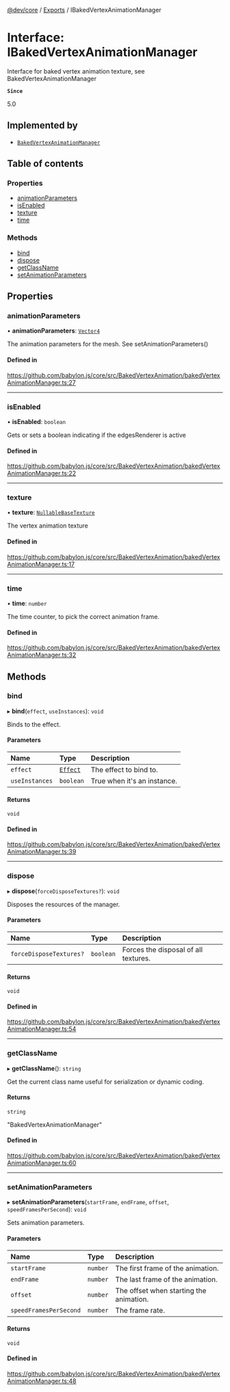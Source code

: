 [@dev/core](../README.md) / [Exports](../modules.md) / IBakedVertexAnimationManager

# Interface: IBakedVertexAnimationManager

Interface for baked vertex animation texture, see BakedVertexAnimationManager

**`Since`**

5.0

## Implemented by

- [`BakedVertexAnimationManager`](../classes/BakedVertexAnimationManager.md)

## Table of contents

### Properties

- [animationParameters](IBakedVertexAnimationManager.md#animationparameters)
- [isEnabled](IBakedVertexAnimationManager.md#isenabled)
- [texture](IBakedVertexAnimationManager.md#texture)
- [time](IBakedVertexAnimationManager.md#time)

### Methods

- [bind](IBakedVertexAnimationManager.md#bind)
- [dispose](IBakedVertexAnimationManager.md#dispose)
- [getClassName](IBakedVertexAnimationManager.md#getclassname)
- [setAnimationParameters](IBakedVertexAnimationManager.md#setanimationparameters)

## Properties

### animationParameters

• **animationParameters**: [`Vector4`](../classes/Vector4.md)

The animation parameters for the mesh. See setAnimationParameters()

#### Defined in

https://github.com/babylon.js/core/src/BakedVertexAnimation/bakedVertexAnimationManager.ts:27

___

### isEnabled

• **isEnabled**: `boolean`

Gets or sets a boolean indicating if the edgesRenderer is active

#### Defined in

https://github.com/babylon.js/core/src/BakedVertexAnimation/bakedVertexAnimationManager.ts:22

___

### texture

• **texture**: [`Nullable`](../modules.md#nullable)[`BaseTexture`](../classes/BaseTexture.md)

The vertex animation texture

#### Defined in

https://github.com/babylon.js/core/src/BakedVertexAnimation/bakedVertexAnimationManager.ts:17

___

### time

• **time**: `number`

The time counter, to pick the correct animation frame.

#### Defined in

https://github.com/babylon.js/core/src/BakedVertexAnimation/bakedVertexAnimationManager.ts:32

## Methods

### bind

▸ **bind**(`effect`, `useInstances`): `void`

Binds to the effect.

#### Parameters

| Name | Type | Description |
| :------ | :------ | :------ |
| `effect` | [`Effect`](../classes/Effect.md) | The effect to bind to. |
| `useInstances` | `boolean` | True when it's an instance. |

#### Returns

`void`

#### Defined in

https://github.com/babylon.js/core/src/BakedVertexAnimation/bakedVertexAnimationManager.ts:39

___

### dispose

▸ **dispose**(`forceDisposeTextures?`): `void`

Disposes the resources of the manager.

#### Parameters

| Name | Type | Description |
| :------ | :------ | :------ |
| `forceDisposeTextures?` | `boolean` | Forces the disposal of all textures. |

#### Returns

`void`

#### Defined in

https://github.com/babylon.js/core/src/BakedVertexAnimation/bakedVertexAnimationManager.ts:54

___

### getClassName

▸ **getClassName**(): `string`

Get the current class name useful for serialization or dynamic coding.

#### Returns

`string`

"BakedVertexAnimationManager"

#### Defined in

https://github.com/babylon.js/core/src/BakedVertexAnimation/bakedVertexAnimationManager.ts:60

___

### setAnimationParameters

▸ **setAnimationParameters**(`startFrame`, `endFrame`, `offset`, `speedFramesPerSecond`): `void`

Sets animation parameters.

#### Parameters

| Name | Type | Description |
| :------ | :------ | :------ |
| `startFrame` | `number` | The first frame of the animation. |
| `endFrame` | `number` | The last frame of the animation. |
| `offset` | `number` | The offset when starting the animation. |
| `speedFramesPerSecond` | `number` | The frame rate. |

#### Returns

`void`

#### Defined in

https://github.com/babylon.js/core/src/BakedVertexAnimation/bakedVertexAnimationManager.ts:48
